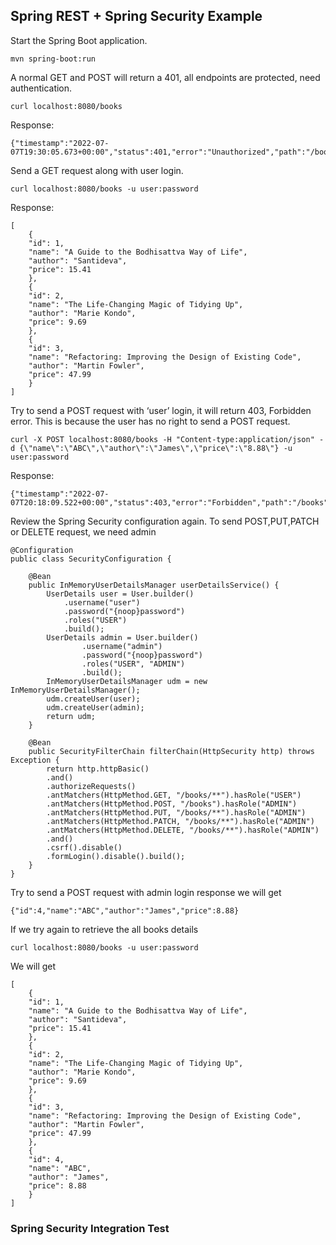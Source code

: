 ## Spring REST + Spring Security Example


Start the Spring Boot application.

```
mvn spring-boot:run
```
A normal GET and POST will return a 401, all endpoints are protected, need authentication.

```
curl localhost:8080/books
```
Response:

```
{"timestamp":"2022-07-07T19:30:05.673+00:00","status":401,"error":"Unauthorized","path":"/books"}
```
Send a GET request along with user login.

```
curl localhost:8080/books -u user:password
```
Response:

```
[
	{
	"id": 1,
	"name": "A Guide to the Bodhisattva Way of Life",
	"author": "Santideva",
	"price": 15.41
	},
	{
	"id": 2,
	"name": "The Life-Changing Magic of Tidying Up",
	"author": "Marie Kondo",
	"price": 9.69
	},
	{
	"id": 3,
	"name": "Refactoring: Improving the Design of Existing Code",
	"author": "Martin Fowler",
	"price": 47.99
	}
]
```
Try to send a POST request with ‘user’ login, it will return 403, Forbidden error. This is because the user has no right to send a POST request.

```
curl -X POST localhost:8080/books -H "Content-type:application/json" -d {\"name\":\"ABC\",\"author\":\"James\",\"price\":\"8.88\"} -u user:password
```
Response:

```
{"timestamp":"2022-07-07T20:18:09.522+00:00","status":403,"error":"Forbidden","path":"/books"}
```
Review the Spring Security configuration again. To send POST,PUT,PATCH or DELETE request, we need admin

```
@Configuration
public class SecurityConfiguration {
	
	@Bean
    public InMemoryUserDetailsManager userDetailsService() {
        UserDetails user = User.builder()
            .username("user")
            .password("{noop}password")
            .roles("USER")
            .build();
        UserDetails admin = User.builder()
                .username("admin")
                .password("{noop}password")
                .roles("USER", "ADMIN")
                .build();
        InMemoryUserDetailsManager udm = new InMemoryUserDetailsManager();
        udm.createUser(user);
        udm.createUser(admin);
        return udm;
    }

    @Bean
    public SecurityFilterChain filterChain(HttpSecurity http) throws Exception {
        return http.httpBasic()
		.and()
		.authorizeRequests()
		.antMatchers(HttpMethod.GET, "/books/**").hasRole("USER")
		.antMatchers(HttpMethod.POST, "/books").hasRole("ADMIN")
		.antMatchers(HttpMethod.PUT, "/books/**").hasRole("ADMIN")
		.antMatchers(HttpMethod.PATCH, "/books/**").hasRole("ADMIN")
		.antMatchers(HttpMethod.DELETE, "/books/**").hasRole("ADMIN")
		.and()
		.csrf().disable()
		.formLogin().disable().build();
    }
}

```
Try to send a POST request with admin login response we will get

```
{"id":4,"name":"ABC","author":"James","price":8.88}
```
If we try again to retrieve the all books details

```
curl localhost:8080/books -u user:password
```
We will get

```
[
	{
	"id": 1,
	"name": "A Guide to the Bodhisattva Way of Life",
	"author": "Santideva",
	"price": 15.41
	},
	{
	"id": 2,
	"name": "The Life-Changing Magic of Tidying Up",
	"author": "Marie Kondo",
	"price": 9.69
	},
	{
	"id": 3,
	"name": "Refactoring: Improving the Design of Existing Code",
	"author": "Martin Fowler",
	"price": 47.99
	},
	{
	"id": 4,
	"name": "ABC",
	"author": "James",
	"price": 8.88
	}
]
```
### Spring Security Integration Test




